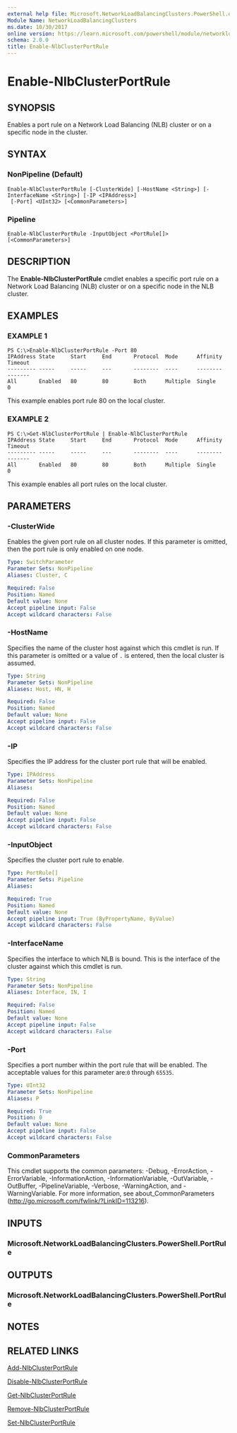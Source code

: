 ```yaml
---
external help file: Microsoft.NetworkLoadBalancingClusters.PowerShell.dll-Help.xml
Module Name: NetworkLoadBalancingClusters
ms.date: 10/30/2017
online version: https://learn.microsoft.com/powershell/module/networkloadbalancingclusters/enable-nlbclusterportrule?view=windowsserver2012r2-ps&wt.mc_id=ps-gethelp
schema: 2.0.0
title: Enable-NlbClusterPortRule
---
```


# Enable-NlbClusterPortRule

## SYNOPSIS
Enables a port rule on a Network Load Balancing (NLB) cluster or on a specific node in the cluster.

## SYNTAX

### NonPipeline (Default)
```
Enable-NlbClusterPortRule [-ClusterWide] [-HostName <String>] [-InterfaceName <String>] [-IP <IPAddress>]
 [-Port] <UInt32> [<CommonParameters>]
```

### Pipeline
```
Enable-NlbClusterPortRule -InputObject <PortRule[]> [<CommonParameters>]
```

## DESCRIPTION
The **Enable-NlbClusterPortRule** cmdlet enables a specific port rule on a Network Load Balancing (NLB) cluster or on a specific node in the NLB cluster.

## EXAMPLES

### EXAMPLE 1
```
PS C:\>Enable-NlbClusterPortRule -Port 80
IPAddress State     Start     End       Protocol  Mode      Affinity  Timeout 
--------- -----     -----     ---       --------  ----      --------  ------- 
All       Enabled   80        80        Both      Multiple  Single    0
```

This example enables port rule 80 on the local cluster.

### EXAMPLE 2
```
PS C:\>Get-NlbClusterPortRule | Enable-NlbClusterPortRule
IPAddress State     Start     End       Protocol  Mode      Affinity  Timeout 
--------- -----     -----     ---       --------  ----      --------  ------- 
All       Enabled   80        80        Both      Multiple  Single    0
```

This example enables all port rules on the local cluster.

## PARAMETERS

### -ClusterWide
Enables the given port rule on all cluster nodes.
If this parameter is omitted, then the port rule is only enabled on one node.

```yaml
Type: SwitchParameter
Parameter Sets: NonPipeline
Aliases: Cluster, C

Required: False
Position: Named
Default value: None
Accept pipeline input: False
Accept wildcard characters: False
```

### -HostName
Specifies the name of the cluster host against which this cmdlet is run.
If this parameter is omitted or a value of `.` is entered, then the local cluster is assumed.

```yaml
Type: String
Parameter Sets: NonPipeline
Aliases: Host, HN, H

Required: False
Position: Named
Default value: None
Accept pipeline input: False
Accept wildcard characters: False
```

### -IP
Specifies the IP address for the cluster port rule that will be enabled.

```yaml
Type: IPAddress
Parameter Sets: NonPipeline
Aliases: 

Required: False
Position: Named
Default value: None
Accept pipeline input: False
Accept wildcard characters: False
```

### -InputObject
Specifies the cluster port rule to enable.

```yaml
Type: PortRule[]
Parameter Sets: Pipeline
Aliases: 

Required: True
Position: Named
Default value: None
Accept pipeline input: True (ByPropertyName, ByValue)
Accept wildcard characters: False
```

### -InterfaceName
Specifies the interface to which NLB is bound.
This is the interface of the cluster against which this cmdlet is run.

```yaml
Type: String
Parameter Sets: NonPipeline
Aliases: Interface, IN, I

Required: False
Position: Named
Default value: None
Accept pipeline input: False
Accept wildcard characters: False
```

### -Port
Specifies a port number within the port rule that will be enabled.
The acceptable values for this parameter are:`0` through `65535`.

```yaml
Type: UInt32
Parameter Sets: NonPipeline
Aliases: P

Required: True
Position: 0
Default value: None
Accept pipeline input: False
Accept wildcard characters: False
```

### CommonParameters
This cmdlet supports the common parameters: -Debug, -ErrorAction, -ErrorVariable, -InformationAction, -InformationVariable, -OutVariable, -OutBuffer, -PipelineVariable, -Verbose, -WarningAction, and -WarningVariable. For more information, see about_CommonParameters (http://go.microsoft.com/fwlink/?LinkID=113216).

## INPUTS

### Microsoft.NetworkLoadBalancingClusters.PowerShell.PortRule

## OUTPUTS

### Microsoft.NetworkLoadBalancingClusters.PowerShell.PortRule

## NOTES

## RELATED LINKS

[Add-NlbClusterPortRule](./Add-NlbClusterPortRule.md)

[Disable-NlbClusterPortRule](./Disable-NlbClusterPortRule.md)

[Get-NlbClusterPortRule](./Get-NlbClusterPortRule.md)

[Remove-NlbClusterPortRule](./Remove-NlbClusterPortRule.md)

[Set-NlbClusterPortRule](./Set-NlbClusterPortRule.md)

